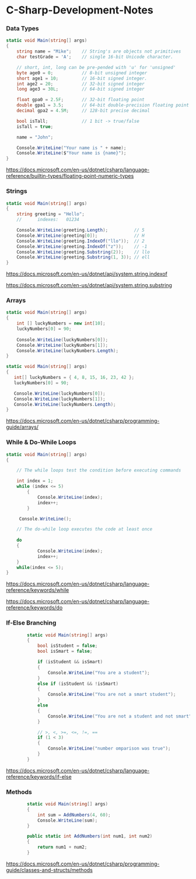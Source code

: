 # C-Sharp-Development-Notes

### Data Types

```cs
static void Main(string[] args)
{
    string name = "Mike";    // String's are objects not primitives
    char testGrade = 'A';    // single 16-bit Unicode character.

    // short, int, long can be pre-pended with 'u' for 'unsigned'
    byte age0 = 0;           // 8-bit unsigned integer
    short age1 = 10;         // 16-bit signed integer.
    int age2 = 20;           // 32-bit signed integer
    long age3 = 30L;         // 64-bit signed integer

    float gpa0 = 2.5F;       // 32-bit floating point
    double gpa1 = 3.5;       // 64-bit double-precision floating point
    decimal gpa2 = 4.5M;     // 128-bit precise decimal

    bool isTall;             // 1 bit -> true/false
    isTall = true;

    name = "John";

    Console.WriteLine("Your name is " + name);
    Console.WriteLine($"Your name is {name}");
}
```
https://docs.microsoft.com/en-us/dotnet/csharp/language-reference/builtin-types/floating-point-numeric-types

### Strings

```cs
static void Main(string[] args)
{
    string greeting = "Hello";
    //      indexes:   01234

    Console.WriteLine(greeting.Length);          // 5
    Console.WriteLine(greeting[0]);              // H
    Console.WriteLine(greeting.IndexOf("llo"));  // 2
    Console.WriteLine(greeting.IndexOf("z"));    // -1
    Console.WriteLine(greeting.Substring(2));    // llo
    Console.WriteLine(greeting.Substring(1, 3)); // ell
}
```

https://docs.microsoft.com/en-us/dotnet/api/system.string.indexof

https://docs.microsoft.com/en-us/dotnet/api/system.string.substring

### Arrays

```cs
static void Main(string[] args)
{
    int [] luckyNumbers = new int[10];
    luckyNumbers[0] = 90;
            
    Console.WriteLine(luckyNumbers[0]);
    Console.WriteLine(luckyNumbers[1]);
    Console.WriteLine(luckyNumbers.Length);
}
 ```
 
 ```cs
static void Main(string[] args)
{
    int[] luckyNumbers = { 4, 8, 15, 16, 23, 42 };
    luckyNumbers[0] = 90;

    Console.WriteLine(luckyNumbers[0]);
    Console.WriteLine(luckyNumbers[1]);
    Console.WriteLine(luckyNumbers.Length);
}
 ```
 https://docs.microsoft.com/en-us/dotnet/csharp/programming-guide/arrays/

### While & Do-While Loops

```cs
static void Main(string[] args)
{

    // The while loops test the condition before executing commands

    int index = 1;     
    while (index <= 5)
        {
            Console.WriteLine(index);
            index++;
        }

     Console.WriteLine();

    // The do-while loop executes the code at least once
        
    do
    {
            Console.WriteLine(index);
            index++;
    }
    while(index <= 5);
}
```
https://docs.microsoft.com/en-us/dotnet/csharp/language-reference/keywords/while

https://docs.microsoft.com/en-us/dotnet/csharp/language-reference/keywords/do

### If-Else Branching

```cs
        static void Main(string[] args)
        {
            bool isStudent = false;
            bool isSmart = false;

            if (isStudent && isSmart)
            {
                Console.WriteLine("You are a student");
            }
            else if (isStudent && !isSmart)
            {
                Console.WriteLine("You are not a smart student");
            }
            else
            {
                Console.WriteLine("You are not a student and not smart");
            }

            // >, <, >=, <=, !=, ==
            if (1 < 3)
            {
                Console.WriteLine("number omparison was true");
            }
        }
```
https://docs.microsoft.com/en-us/dotnet/csharp/language-reference/keywords/if-else

### Methods

```cs
        static void Main(string[] args)
        {
            int sum = AddNumbers(4, 60);
            Console.WriteLine(sum);
        }

        public static int AddNumbers(int num1, int num2)
        {
            return num1 + num2;
        }
```
https://docs.microsoft.com/en-us/dotnet/csharp/programming-guide/classes-and-structs/methods


 
